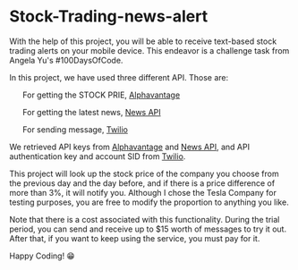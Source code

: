 # Stock-Trading-news-alert
With the help of this project, you will be able to receive text-based stock trading alerts on your mobile device. This endeavor is a challenge task from Angela Yu's #100DaysOfCode.

In this project, we have used three different API. Those are:
<ol>For getting the STOCK PRIE, <a href="https://www.alphavantage.co/">Alphavantage</a></ol>
<ol>For getting the latest news, <a href="https://newsapi.org/">News API</a></ol>
<ol>For sending message, <a href="https://www.twilio.com/">Twilio</a></ol>

We retrieved API keys from <a href="https://www.alphavantage.co/">Alphavantage</a> and <a href="https://newsapi.org/">News API</a>, and API authentication key and account SID from <a href="https://www.twilio.com/">Twilio</a>.

This project will look up the stock price of the company you choose from the previous day and the day before, and if there is a price difference of more than 3%, it will notify you. Although I chose the Tesla Company for testing purposes, you are free to modify the proportion to anything you like.

Note that there is a cost associated with this functionality. During the trial period, you can send and receive up to $15 worth of messages to try it out. After that, if you want to keep using the service, you must pay for it.

Happy Coding! 😁
